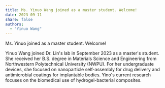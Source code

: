 ```yaml
---
title: Ms. Yinuo Wang joined as a master student. Welcome!
date: 2023-09-11
share: false
authors:
  - "Yinuo Wang"
---
```


Ms. Yinuo joined as a master student. Welcome!

<!--more-->

Yinuo Wang joined Dr. Lin's lab in September 2023 as a master's student. She received her B.S. degree in Materials Science and Engineering from Northwestern Polytechnical University (NWPU). For her undergraduate devices, she focused on nanoparticle self-assembly for drug delivery and antimicrobial coatings for implantable bodies. Yino's current research focuses on the biomedical use of hydrogel-bacterial composites.
